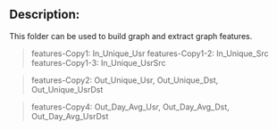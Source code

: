 ## Description:
This folder can be used to build graph and extract graph features.

> features-Copy1: In_Unique_Usr
> features-Copy1-2: In_Unique_Src
> features-Copy1-3: In_Unique_UsrSrc

> features-Copy2: Out_Unique_Usr, Out_Unique_Dst, Out_Unique_UsrDst

> features-Copy4: Out_Day_Avg_Usr, Out_Day_Avg_Dst, Out_Day_Avg_UsrDst
